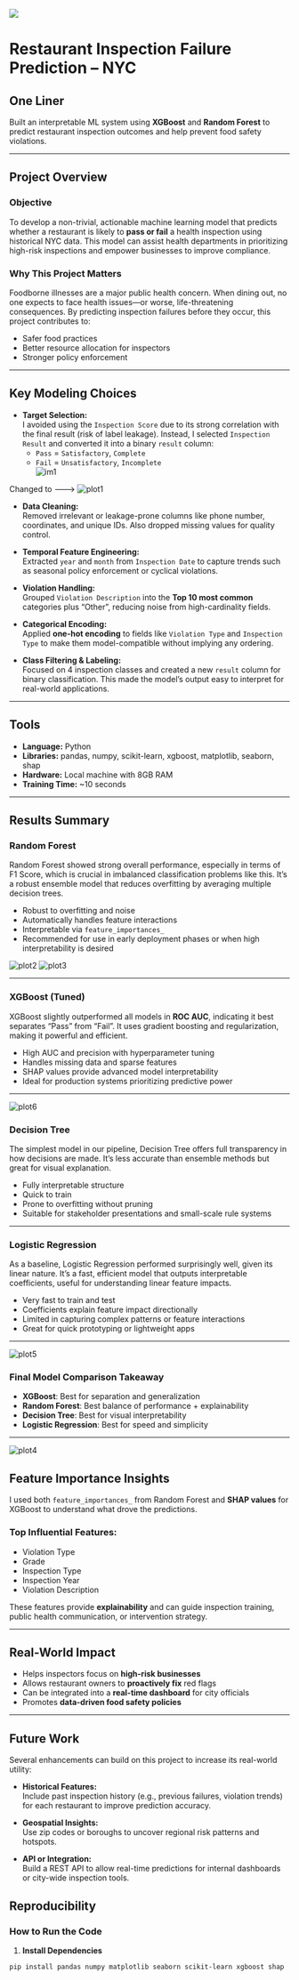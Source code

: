 ![](UTA-DataScience-Logo.png)

#  Restaurant Inspection Failure Prediction – NYC

## One Liner  
Built an interpretable ML system using **XGBoost** and **Random Forest** to predict restaurant inspection outcomes and help prevent food safety violations.

---

##  Project Overview

###  Objective  
To develop a non-trivial, actionable machine learning model that predicts whether a restaurant is likely to **pass or fail** a health inspection using historical NYC data. This model can assist health departments in prioritizing high-risk inspections and empower businesses to improve compliance.

### Why This Project Matters  
Foodborne illnesses are a major public health concern. When dining out, no one expects to face health issues—or worse, life-threatening consequences. By predicting inspection failures before they occur, this project contributes to:
- Safer food practices  
- Better resource allocation for inspectors  
- Stronger policy enforcement  

---

##  Key Modeling Choices 
- **Target Selection:**  
  I avoided using the `Inspection Score` due to its strong correlation with the final result (risk of label leakage). Instead, I selected `Inspection Result` and converted it into a binary `result` column:  
  - `Pass` = `Satisfactory`, `Complete`  
  - `Fail` = `Unsatisfactory`, `Incomplete`  
![im1](im1.png)

Changed to --->
![plot1](plot1.png)


- **Data Cleaning:**  
  Removed irrelevant or leakage-prone columns like phone number, coordinates, and unique IDs. Also dropped missing values for quality control.

- **Temporal Feature Engineering:**  
  Extracted `year` and `month` from `Inspection Date` to capture trends such as seasonal policy enforcement or cyclical violations.

- **Violation Handling:**  
  Grouped `Violation Description` into the **Top 10 most common** categories plus “Other”, reducing noise from high-cardinality fields.

- **Categorical Encoding:**  
  Applied **one-hot encoding** to fields like `Violation Type` and `Inspection Type` to make them model-compatible without implying any ordering.

- **Class Filtering & Labeling:**  
  Focused on 4 inspection classes and created a new `result` column for binary classification. This made the model’s output easy to interpret for real-world applications.



---

##  Tools

- **Language:** Python  
- **Libraries:** pandas, numpy, scikit-learn, xgboost, matplotlib, seaborn, shap  
- **Hardware:** Local machine with 8GB RAM  
- **Training Time:** ~10 seconds

---

##  Results Summary

###  Random Forest
Random Forest showed strong overall performance, especially in terms of F1 Score, which is crucial in imbalanced classification problems like this. It’s a robust ensemble model that reduces overfitting by averaging multiple decision trees.

- Robust to overfitting and noise  
- Automatically handles feature interactions  
-  Interpretable via `feature_importances_`  
-  Recommended for use in early deployment phases or when high interpretability is desired  


![plot2](plot2.png)
![plot3](plot3.png)

---

###  XGBoost (Tuned)

XGBoost slightly outperformed all models in **ROC AUC**, indicating it best separates “Pass” from “Fail”. It uses gradient boosting and regularization, making it powerful and efficient.

-  High AUC and precision with hyperparameter tuning  
-  Handles missing data and sparse features  
-  SHAP values provide advanced model interpretability  
-  Ideal for production systems prioritizing predictive power  

---
![plot6](plot6.png)


###  Decision Tree

The simplest model in our pipeline, Decision Tree offers full transparency in how decisions are made. It’s less accurate than ensemble methods but great for visual explanation.

-  Fully interpretable structure  
-  Quick to train  
-  Prone to overfitting without pruning  
-  Suitable for stakeholder presentations and small-scale rule systems  

---

###  Logistic Regression

As a baseline, Logistic Regression performed surprisingly well, given its linear nature. It’s a fast, efficient model that outputs interpretable coefficients, useful for understanding linear feature impacts.

-  Very fast to train and test  
-  Coefficients explain feature impact directionally  
-  Limited in capturing complex patterns or feature interactions  
-  Great for quick prototyping or lightweight apps  
---
![plot5](plot5.png)


###  Final Model Comparison Takeaway

- **XGBoost**: Best for separation and generalization  
- **Random Forest**: Best balance of performance + explainability  
- **Decision Tree**: Best for visual interpretability  
- **Logistic Regression**: Best for speed and simplicity

---
![plot4](plot4.png)


##  Feature Importance Insights

I used both `feature_importances_` from Random Forest and **SHAP values** for XGBoost to understand what drove the predictions.

###  Top Influential Features:
- Violation Type  
- Grade  
- Inspection Type  
- Inspection Year  
- Violation Description

These features provide **explainability** and can guide inspection training, public health communication, or intervention strategy.

---

##  Real-World Impact

-  Helps inspectors focus on **high-risk businesses**  
-  Allows restaurant owners to **proactively fix** red flags  
-  Can be integrated into a **real-time dashboard** for city officials  
-  Promotes **data-driven food safety policies**

---
##  Future Work

Several enhancements can build on this project to increase its real-world utility:

- **Historical Features:**  
  Include past inspection history (e.g., previous failures, violation trends) for each restaurant to improve prediction accuracy.

- **Geospatial Insights:**  
  Use zip codes or boroughs to uncover regional risk patterns and hotspots.

- **API or Integration:**  
  Build a REST API to allow real-time predictions for internal dashboards or city-wide inspection tools.

##  Reproducibility

###  How to Run the Code

1. **Install Dependencies**

```bash
pip install pandas numpy matplotlib seaborn scikit-learn xgboost shap
